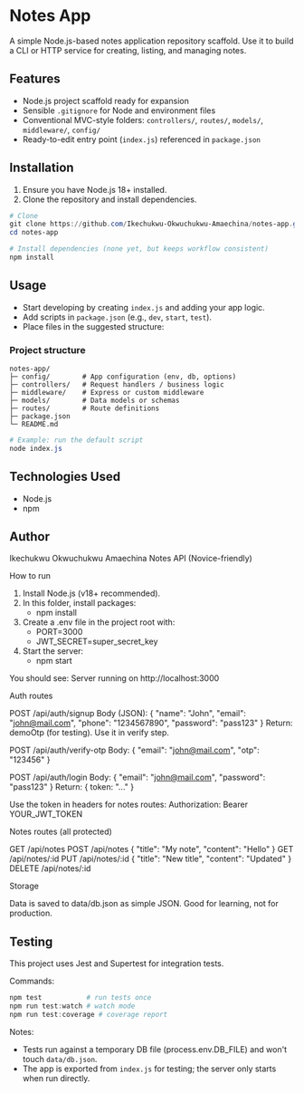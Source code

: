 # Notes App

A simple Node.js-based notes application repository scaffold. Use it to build a CLI or HTTP service for creating, listing, and managing notes.

## Features
- Node.js project scaffold ready for expansion
- Sensible `.gitignore` for Node and environment files
- Conventional MVC-style folders: `controllers/`, `routes/`, `models/`, `middleware/`, `config/`
- Ready-to-edit entry point (`index.js`) referenced in `package.json`

## Installation
1. Ensure you have Node.js 18+ installed.
2. Clone the repository and install dependencies.

```powershell
# Clone
git clone https://github.com/Ikechukwu-Okwuchukwu-Amaechina/notes-app.git
cd notes-app

# Install dependencies (none yet, but keeps workflow consistent)
npm install
```

## Usage
- Start developing by creating `index.js` and adding your app logic.
- Add scripts in `package.json` (e.g., `dev`, `start`, `test`).
- Place files in the suggested structure:

### Project structure
```
notes-app/
├─ config/        # App configuration (env, db, options)
├─ controllers/   # Request handlers / business logic
├─ middleware/    # Express or custom middleware
├─ models/        # Data models or schemas
├─ routes/        # Route definitions
├─ package.json
└─ README.md
```

```powershell
# Example: run the default script
node index.js
```

## Technologies Used
- Node.js
- npm

## Author
Ikechukwu Okwuchukwu Amaechina
Notes API (Novice-friendly)

How to run

1. Install Node.js (v18+ recommended).
2. In this folder, install packages:
	- npm install
3. Create a .env file in the project root with:
	- PORT=3000
	- JWT_SECRET=super_secret_key
4. Start the server:
	- npm start

You should see: Server running on http://localhost:3000

Auth routes

POST /api/auth/signup
Body (JSON): { "name": "John", "email": "john@mail.com", "phone": "1234567890", "password": "pass123" }
Return: demoOtp (for testing). Use it in verify step.

POST /api/auth/verify-otp
Body: { "email": "john@mail.com", "otp": "123456" }

POST /api/auth/login
Body: { "email": "john@mail.com", "password": "pass123" }
Return: { token: "..." }

Use the token in headers for notes routes:
Authorization: Bearer YOUR_JWT_TOKEN

Notes routes (all protected)

GET /api/notes
POST /api/notes { "title": "My note", "content": "Hello" }
GET /api/notes/:id
PUT /api/notes/:id { "title": "New title", "content": "Updated" }
DELETE /api/notes/:id

Storage

Data is saved to data/db.json as simple JSON. Good for learning, not for production.

## Testing

This project uses Jest and Supertest for integration tests.

Commands:

```powershell
npm test           # run tests once
npm run test:watch # watch mode
npm run test:coverage # coverage report
```

Notes:
- Tests run against a temporary DB file (process.env.DB_FILE) and won't touch `data/db.json`.
- The app is exported from `index.js` for testing; the server only starts when run directly.
